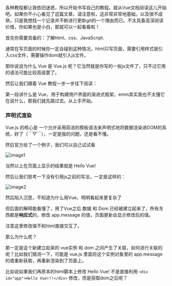 各种教程都让我依旧迷惑，所以开始书写自己的教程。就从Vue文档阅读这儿开始吧。如果你不小心看见了这篇文章，请注意啦，这非常非常地基础，以及很不成熟，只是我想找一个记录并不断进行更新git的一个理由而已。不太具备高深阅读价值，你如果也是小白，那就可以一起看看啦！

首先你需要具备的：了解html、css、JavaScript.

通常在写页面的时候你一定会碰到这种情况，html只写页面，需要引用样式就引入css文件，需要操作dom就引入js文件。

那你说说为什么 Vue 是 Vue.js 呢？它当然就是你写的一些js文件了，只不过它用的语法可能比较高级罢了。

然后让我们跟着 Vue 教程一步一步往下阅读：

第一段讲什么是 Vue，用于构建用户界面的渐进式框架。emm其实我也不太懂它在说什么，那我们就先跳过去。从上手开始。

### 声明式渲染

Vue.js 的核心是 一个允许采用简洁的模板语法来声明式地将数据渲染进DOM的系统，好了（￣▽￣），一定是我的问题，还是看不懂。

然后官方给了一个例子，我们可以自己试试看

![image1](D:\A-Document\Typora\typora-user-images\VueDocumentation\image1.png)

当然以上在页面上显示的结果就是 Hello Vue! 

然后让我们思考一下没有引用js之前的写法，一定是这样的：

![image2](D:\A-Document\Typora\typora-user-images\VueDocumentation\image2.png)

然后陷入沉思，不知道为什么用Vue，明明看起来更复杂了

但后面的解释能看懂了，用了Vue之后 数据 和 Dom 已经被建立起来了，所有东西都是**响应式**的，修改 app.message 的值，页面更新会显示修改后的值。

注意这里修改值不和html直接交互了。

那么为什么呢？

那一定是这个新建立起来的 vue实例 和 dom 之间产生了关联，如何进行关联的呢？比如我们猜测一下，可能是 vue.js 里面将这个实例对象里的 app.message 的值重新获取，再重新渲染到了页面上。

比如说如果我们再原本的html脚本上修改 Hello Vue! 不是直接利用 `<div id="app">Hello Vue!!!</div>` 修改，而是获取dom之后呢？

